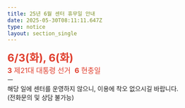 ```yaml
---
title: 25년 6월 센터 휴무일 안내
date: 2025-05-30T08:11:11.647Z
type: notice
layout: section_single
---
```

<p><span style="font-size: 18pt;"><strong><span style="color: #e03e2d;">6/3(화), 6(화)</span></strong></span><br /><span style="font-size: 12pt;"><span style="color: #e03e2d;"><strong>3</strong> 제21대 대통령 선거&nbsp; <strong>6</strong> 현충일</span></span><br />ㅡ<br />해당 일에 센터를 운영하지 않으니, 이용에 착오 없으시길 바랍니다.<br />(전화문의 및 상담 불가능)</p>
<p>&nbsp;</p>